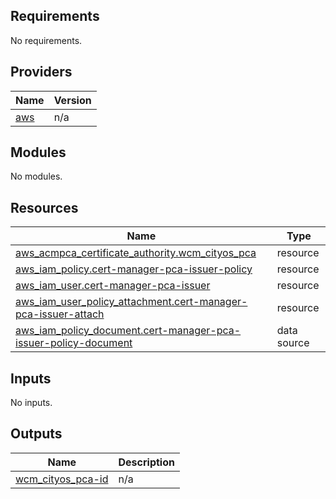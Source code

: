 ## Requirements

No requirements.

## Providers

| Name | Version |
|------|---------|
| <a name="provider_aws"></a> [aws](#provider\_aws) | n/a |

## Modules

No modules.

## Resources

| Name | Type |
|------|------|
| [aws_acmpca_certificate_authority.wcm_cityos_pca](https://registry.terraform.io/providers/hashicorp/aws/latest/docs/resources/acmpca_certificate_authority) | resource |
| [aws_iam_policy.cert-manager-pca-issuer-policy](https://registry.terraform.io/providers/hashicorp/aws/latest/docs/resources/iam_policy) | resource |
| [aws_iam_user.cert-manager-pca-issuer](https://registry.terraform.io/providers/hashicorp/aws/latest/docs/resources/iam_user) | resource |
| [aws_iam_user_policy_attachment.cert-manager-pca-issuer-attach](https://registry.terraform.io/providers/hashicorp/aws/latest/docs/resources/iam_user_policy_attachment) | resource |
| [aws_iam_policy_document.cert-manager-pca-issuer-policy-document](https://registry.terraform.io/providers/hashicorp/aws/latest/docs/data-sources/iam_policy_document) | data source |

## Inputs

No inputs.

## Outputs

| Name | Description |
|------|-------------|
| <a name="output_wcm_cityos_pca-id"></a> [wcm\_cityos\_pca-id](#output\_wcm\_cityos\_pca-id) | n/a |
